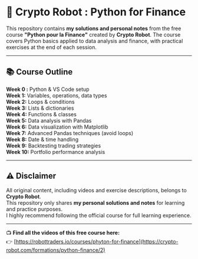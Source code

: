 # 💼 Crypto Robot : Python for Finance

This repository contains **my solutions and personal notes** from the free course **"Python pour la Finance"** created by **Crypto Robot**.
The course covers Python basics applied to data analysis and finance, with practical exercises at the end of each session.

---

## 📚 Course Outline

 **Week 0 :** Python & VS Code setup  
 **Week 1:**  Variables, operations, data types  
 **Week 2:**  Loops & conditions  
 **Week 3:**  Lists & dictionaries  
 **Week 4:**  Functions & classes  
 **Week 5:**  Data analysis with Pandas  
 **Week 6:**  Data visualization with Matplotlib  
 **Week 7:**  Advanced Pandas techniques (avoid loops)  
 **Week 8:**  Date & time handling  
 **Week 9:**  Backtesting trading strategies  
 **Week 10:** Portfolio performance analysis  

---

## ⚠️ Disclaimer

All original content, including videos and exercise descriptions, belongs to **Crypto Robot**.  
This repository only shares **my personal solutions and notes** for learning and practice purposes.  
I highly recommend following the official course for full learning experience.

---


📺 **Find all the videos of this free course here:**  
👉 [https://robottraders.io/courses/phyton-for-finance](https://crypto-robot.com/formations/python-finance/2)
